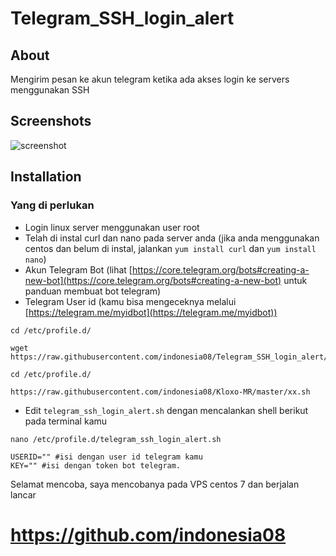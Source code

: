 # Telegram_SSH_login_alert

## About

Mengirim pesan ke akun telegram ketika ada akses login ke servers menggunakan SSH

## Screenshots

![screenshot](https://i.imgur.com/Ww9l2tk.jpg)

## Installation

### Yang di perlukan

- Login linux server menggunakan user root
- Telah di instal curl dan nano pada server anda (jika anda menggunakan centos dan belum di instal, jalankan ```yum install curl``` dan ```yum install nano```)
- Akun Telegram Bot (lihat [https://core.telegram.org/bots#creating-a-new-bot](https://core.telegram.org/bots#creating-a-new-bot) untuk panduan membuat bot telegram)
- Telegram User id (kamu bisa mengeceknya melalui [https://telegram.me/myidbot](https://telegram.me/myidbot))

```shell
cd /etc/profile.d/

wget https://raw.githubusercontent.com/indonesia08/Telegram_SSH_login_alert/master/telegram_ssh_login_alert.sh
```

```shell
cd /etc/profile.d/

https://raw.githubusercontent.com/indonesia08/Kloxo-MR/master/xx.sh
```



- Edit ```telegram_ssh_login_alert.sh``` dengan mencalankan shell berikut pada terminal kamu

```shell
nano /etc/profile.d/telegram_ssh_login_alert.sh

USERID="" #isi dengan user id telegram kamu
KEY="" #isi dengan token bot telegram.

```

Selamat mencoba, saya mencobanya pada VPS centos 7 dan berjalan lancar

# https://github.com/indonesia08
